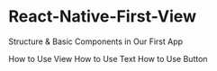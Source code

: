 # React-Native-First-View

Structure & Basic Components in Our First App

How to Use View
How to Use Text
How to Use Button 


